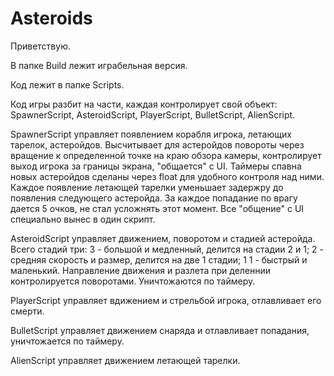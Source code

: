 # Asteroids
 
Приветствую. 

В папке Build лежит играбельная версия.

Код лежит в папке Scripts.

Код игры разбит на части, каждая контролирует свой объект: SpawnerScript, AsteroidScript, PlayerScript, BulletScript, AlienScript.

SpawnerScript управляет появлением корабля игрока, летающих тарелок, астеройдов. Высчитывает для астеройдов повороты через вращение к определенной точке на краю обзора камеры, контролирует выход игрока за границы экрана, "общается" с UI.
Таймеры спавна новых астеройдов сделаны через float для удобного контроля над ними.
Каждое появление летающей тарелки уменьшает задержру до появления следующего астеройда.
За каждое попадание по врагу дается 5 очков, не стал усложнять этот момент.
Все "общение" с UI специально вынес в один скрипт.

AsteroidScript управляет движением, поворотом и стадией астеройда. Всего стадий три: 3 - большой и медленный, делится на стадии 2 и 1; 2 - средняя скорость и размер, делится на две 1 стадии; 1 1 - быстрый и маленький.
Направление движения и разлета при деленнии контролируется поворотами. Уничтожаются по таймеру.

PlayerScript управляет вдижением и стрельбой игрока, отлавливает его смерти.

BulletScript управляет движением снаряда и отлавливает попадания, уничтожается по таймеру.

AlienScript управляет движением летающей тарелки.

